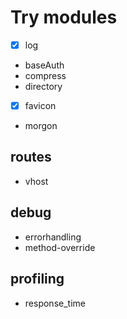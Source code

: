 # Try modules 
 * [x] log
 * baseAuth
 * compress
 * directory
 * [x] favicon
 * morgon
 ## routes
 * vhost


## debug
 * errorhandling
 * method-override



## profiling
 * response_time

